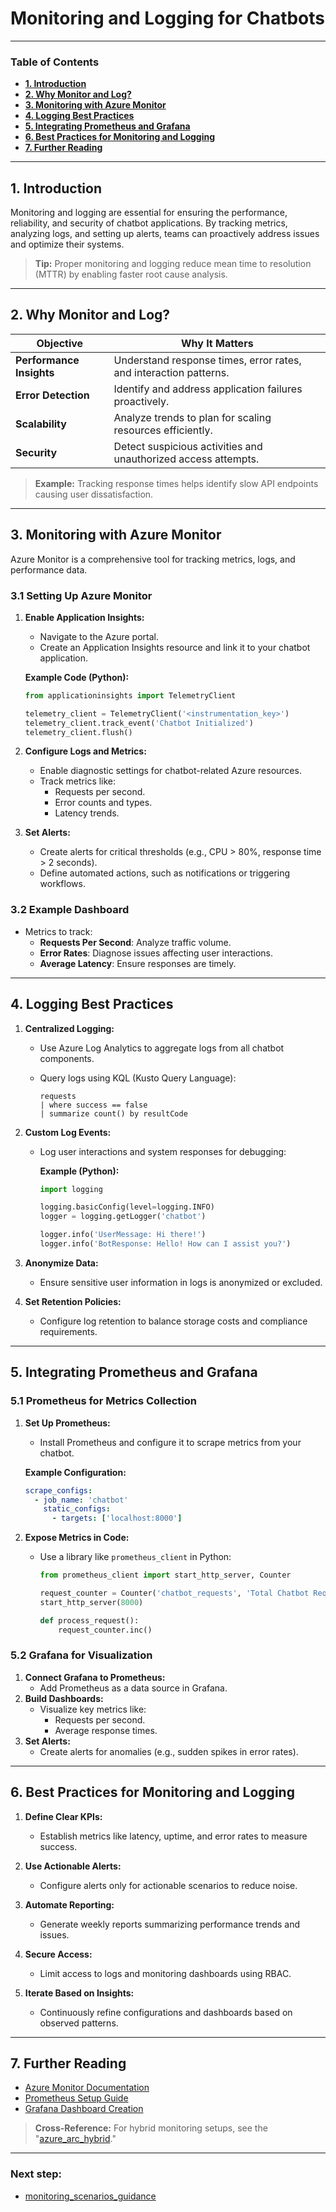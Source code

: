 # **Monitoring and Logging for Chatbots**

---
### **Table of Contents**

- [**1. Introduction**](#1-introduction)
- [**2. Why Monitor and Log?**](#2-why-monitor-and-log)
- [**3. Monitoring with Azure Monitor**](#3-monitoring-with-azure-monitor)
- [**4. Logging Best Practices**](#4-logging-best-practices)
- [**5. Integrating Prometheus and Grafana**](#5-integrating-prometheus-and-grafana)
- [**6. Best Practices for Monitoring and Logging**](#6-best-practices-for-monitoring-and-logging)
- [**7. Further Reading**](#7-further-reading)

---

## **1. Introduction**

Monitoring and logging are essential for ensuring the performance, reliability, and security of chatbot applications. By tracking metrics, analyzing logs, and setting up alerts, teams can proactively address issues and optimize their systems.

> **Tip:** Proper monitoring and logging reduce mean time to resolution (MTTR) by enabling faster root cause analysis.

---

## **2. Why Monitor and Log?**

|**Objective**|**Why It Matters**|
|---|---|
|**Performance Insights**|Understand response times, error rates, and interaction patterns.|
|**Error Detection**|Identify and address application failures proactively.|
|**Scalability**|Analyze trends to plan for scaling resources efficiently.|
|**Security**|Detect suspicious activities and unauthorized access attempts.|

> **Example:** Tracking response times helps identify slow API endpoints causing user dissatisfaction.

---

## **3. Monitoring with Azure Monitor**

Azure Monitor is a comprehensive tool for tracking metrics, logs, and performance data.

### **3.1 Setting Up Azure Monitor**

1. **Enable Application Insights:**
    
    - Navigate to the Azure portal.
    - Create an Application Insights resource and link it to your chatbot application.
    
    **Example Code (Python):**
    
    ```python
    from applicationinsights import TelemetryClient
    
    telemetry_client = TelemetryClient('<instrumentation_key>')
    telemetry_client.track_event('Chatbot Initialized')
    telemetry_client.flush()
    ```
    
2. **Configure Logs and Metrics:**
    
    - Enable diagnostic settings for chatbot-related Azure resources.
    - Track metrics like:
        - Requests per second.
        - Error counts and types.
        - Latency trends.
3. **Set Alerts:**
    
    - Create alerts for critical thresholds (e.g., CPU > 80%, response time > 2 seconds).
    - Define automated actions, such as notifications or triggering workflows.

### **3.2 Example Dashboard**

- Metrics to track:
    - **Requests Per Second**: Analyze traffic volume.
    - **Error Rates**: Diagnose issues affecting user interactions.
    - **Average Latency**: Ensure responses are timely.

---

## **4. Logging Best Practices**

1. **Centralized Logging:**
    
    - Use Azure Log Analytics to aggregate logs from all chatbot components.
        
    - Query logs using KQL (Kusto Query Language):
        
        ```kql
        requests
        | where success == false
        | summarize count() by resultCode
        ```
        
2. **Custom Log Events:**
    
    - Log user interactions and system responses for debugging:
        
        **Example (Python):**
        
        ```python
        import logging
        
        logging.basicConfig(level=logging.INFO)
        logger = logging.getLogger('chatbot')
        
        logger.info('UserMessage: Hi there!')
        logger.info('BotResponse: Hello! How can I assist you?')
        ```
        
3. **Anonymize Data:**
    
    - Ensure sensitive user information in logs is anonymized or excluded.
4. **Set Retention Policies:**
    
    - Configure log retention to balance storage costs and compliance requirements.

---

## **5. Integrating Prometheus and Grafana**

### **5.1 Prometheus for Metrics Collection**

1. **Set Up Prometheus:**
    
    - Install Prometheus and configure it to scrape metrics from your chatbot.
    
    **Example Configuration:**
    
    ```yaml
    scrape_configs:
      - job_name: 'chatbot'
        static_configs:
          - targets: ['localhost:8000']
    ```
    
2. **Expose Metrics in Code:**
    
    - Use a library like `prometheus_client` in Python:
        
        ```python
        from prometheus_client import start_http_server, Counter
        
        request_counter = Counter('chatbot_requests', 'Total Chatbot Requests')
        start_http_server(8000)
        
        def process_request():
            request_counter.inc()
        ```
        

### **5.2 Grafana for Visualization**

1. **Connect Grafana to Prometheus:**
    - Add Prometheus as a data source in Grafana.
2. **Build Dashboards:**
    - Visualize key metrics like:
        - Requests per second.
        - Average response times.
3. **Set Alerts:**
    - Create alerts for anomalies (e.g., sudden spikes in error rates).

---

## **6. Best Practices for Monitoring and Logging**

1. **Define Clear KPIs:**
    
    - Establish metrics like latency, uptime, and error rates to measure success.
2. **Use Actionable Alerts:**
    
    - Configure alerts only for actionable scenarios to reduce noise.
3. **Automate Reporting:**
    
    - Generate weekly reports summarizing performance trends and issues.
4. **Secure Access:**
    
    - Limit access to logs and monitoring dashboards using RBAC.
5. **Iterate Based on Insights:**
    
    - Continuously refine configurations and dashboards based on observed patterns.

---

## **7. Further Reading**

- [Azure Monitor Documentation](https://learn.microsoft.com/en-us/azure/azure-monitor/overview)
- [Prometheus Setup Guide](https://prometheus.io/docs/introduction/overview/)
- [Grafana Dashboard Creation](https://grafana.com/docs/grafana/latest/dashboards/)

> **Cross-Reference:** For hybrid monitoring setups, see the "[azure_arc_hybrid](../02_Setup_and_Configuration/azure_arc_hybrid.md)."

---
### Next step:
- [monitoring_scenarios_guidance](monitoring_scenarios_guidance.md)
